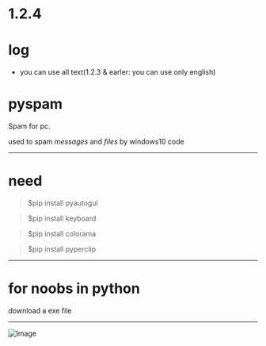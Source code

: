 1.2.4
============
# log
*  you can use all text(1.2.3 & earler: you can use only english)

# pyspam

Spam for pc.

used to spam _messages_ and _files_ by windows10 code

---

# need
 

> $pip install pyautogui

> $pip install keyboard

> $pip install colorama

> $pip install pyperclip

---

# for noobs in python
download a exe file

---
![Image](https://cdn.discordapp.com/attachments/764810966004269076/786461212749463572/-1.png "icon")
